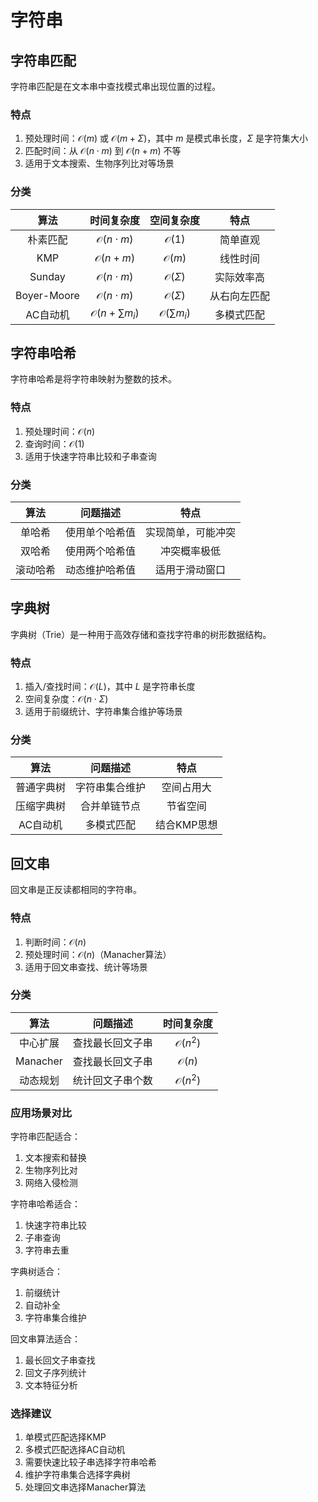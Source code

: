 # 字符串

## 字符串匹配

字符串匹配是在文本串中查找模式串出现位置的过程。

### 特点
1. 预处理时间：$\mathcal{O}(m)$ 或 $\mathcal{O}(m+\Sigma)$，其中 $m$ 是模式串长度，$\Sigma$ 是字符集大小
2. 匹配时间：从 $\mathcal{O}(n \cdot m)$ 到 $\mathcal{O}(n+m)$ 不等
3. 适用于文本搜索、生物序列比对等场景

### 分类

|算法|时间复杂度|空间复杂度|特点|
|:-:|:-:|:-:|:-:|
|朴素匹配|$\mathcal{O}(n \cdot m)$|$\mathcal{O}(1)$|简单直观|
|KMP|$\mathcal{O}(n+m)$|$\mathcal{O}(m)$|线性时间|
|Sunday|$\mathcal{O}(n \cdot m)$|$\mathcal{O}(\Sigma)$|实际效率高|
|Boyer-Moore|$\mathcal{O}(n \cdot m)$|$\mathcal{O}(\Sigma)$|从右向左匹配|
|AC自动机|$\mathcal{O}(n+\sum m_i)$|$\mathcal{O}(\sum m_i)$|多模式匹配|

## 字符串哈希

字符串哈希是将字符串映射为整数的技术。

### 特点
1. 预处理时间：$\mathcal{O}(n)$
2. 查询时间：$\mathcal{O}(1)$
3. 适用于快速字符串比较和子串查询

### 分类

|算法|问题描述|特点|
|:-:|:-:|:-:|
|单哈希|使用单个哈希值|实现简单，可能冲突|
|双哈希|使用两个哈希值|冲突概率极低|
|滚动哈希|动态维护哈希值|适用于滑动窗口|

## 字典树

字典树（Trie）是一种用于高效存储和查找字符串的树形数据结构。

### 特点
1. 插入/查找时间：$\mathcal{O}(L)$，其中 $L$ 是字符串长度
2. 空间复杂度：$\mathcal{O}(n \cdot \Sigma)$
3. 适用于前缀统计、字符串集合维护等场景

### 分类

|算法|问题描述|特点|
|:-:|:-:|:-:|
|普通字典树|字符串集合维护|空间占用大|
|压缩字典树|合并单链节点|节省空间|
|AC自动机|多模式匹配|结合KMP思想|

## 回文串

回文串是正反读都相同的字符串。

### 特点
1. 判断时间：$\mathcal{O}(n)$
2. 预处理时间：$\mathcal{O}(n)$（Manacher算法）
3. 适用于回文串查找、统计等场景

### 分类

|算法|问题描述|时间复杂度|
|:-:|:-:|:-:|
|中心扩展|查找最长回文子串|$\mathcal{O}(n^2)$|
|Manacher|查找最长回文子串|$\mathcal{O}(n)$|
|动态规划|统计回文子串个数|$\mathcal{O}(n^2)$|

### 应用场景对比

字符串匹配适合：
1. 文本搜索和替换
2. 生物序列比对
3. 网络入侵检测

字符串哈希适合：
1. 快速字符串比较
2. 子串查询
3. 字符串去重

字典树适合：
1. 前缀统计
2. 自动补全
3. 字符串集合维护

回文串算法适合：
1. 最长回文子串查找
2. 回文子序列统计
3. 文本特征分析

### 选择建议

1. 单模式匹配选择KMP
2. 多模式匹配选择AC自动机
3. 需要快速比较子串选择字符串哈希
4. 维护字符串集合选择字典树
5. 处理回文串选择Manacher算法

